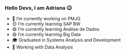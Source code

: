 ### Hello Devs, I am Adriana 😉

<!--
**AdrianaAlves777/AdrianaAlves777** is a ✨ _special_ ✨ repository because its `README.md` (this file) appears on your GitHub profile.

Here are some ideas to get you started:
 -->

- :office: I’m currently working on PMJG
- :blush: I’m currently learning SAP BW
- :smile: I’m currently learning Análise de Dados
- :smile: I’m currently learning Big Data
- :mortar_board: Graduated in Systems Analysis and Development
- :dart: Working with Data Analysis

